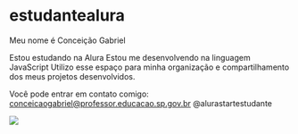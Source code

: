 # estudantealura
Meu nome é Conceição Gabriel

Estou estudando na Alura
Estou me desenvolvendo na linguagem JavaScript
Utilizo esse espaço para minha organização e compartilhamento dos meus projetos desenvolvidos.

Você pode entrar em contato comigo:
conceicaogabriel@professor.educacao.sp.gov.br
@alurastartestudante

![](https://pixabay.com/pt/gifs/gato-gatinho-gato-preto-felino-13812/)
